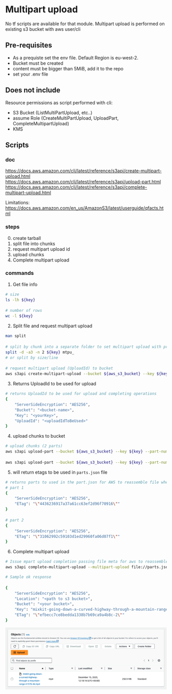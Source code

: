 # Multipart upload

No tf scripts are available for that module.
Multipart upload is performed on existing s3 bucket with aws user/cli

## Pre-requisites

- As a prequiste set the env file. Default Region is eu-west-2.
- Bucket must be created
- content must be bigger than 5MiB, add it to the repo
- set your .env file

## Does not include

Resource permissions as script performed with cli:

- S3 Bucket (ListMultiPartUpload, etc..)
- assume Role (CreateMultiPartUpload, UploadPart, CompleteMultipartUpload)
- KMS

## Scripts

### doc

https://docs.aws.amazon.com/cli/latest/reference/s3api/create-multipart-upload.html
https://docs.aws.amazon.com/cli/latest/reference/s3api/upload-part.html
https://docs.aws.amazon.com/cli/latest/reference/s3api/complete-multipart-upload.html

Limitations: https://docs.aws.amazon.com/en_us/AmazonS3/latest/userguide/qfacts.html

### steps

0. create tarball
1. split file into chunks
2. request multipart upload id
3. upload chunks
4. Complete multipart upload

### commands

1. Get file info

```sh
# size
ls -lh ${key}

# number of rows
wc -l ${key}
```

2. Split file and request multipart upload

```sh
man split

# split by chunk into a separate folder to set multipart upload with prefix
split -d -a3 -n 2 ${key} mtpu_
# or split by size/line

# request multipart upload (UploadId) to bucket
aws s3api create-multipart-upload --bucket ${aws_s3_bucket} --key ${key}

```

3. Returns UploadId to be used for upload

```sh
# returns UploadId to be used for upload and completing operations
{
    "ServerSideEncryption": "AES256",
    "Bucket": "<bucket-name>",
    "Key": "<yourKey>",
    "UploadId": "<uploadIdToBeUsed>"
}
```

4. upload chunks to bucket

```sh
# upload chunks (2 parts)
aws s3api upload-part --bucket ${aws_s3_bucket} --key ${key} --part-number 1 --body mtpu_000 --upload-id ${uploadid}

aws s3api upload-part --bucket ${aws_s3_bucket} --key ${key} --part-number 2 --body mtpu_001 --upload-id ${uploadid}

```

5. will return etags to be used in `parts.json` file

```sh
# returns parts to used in the part.json for AWS to reassemble file when completing mpart upload
# part 1
{
    "ServerSideEncryption": "AES256",
    "ETag": "\"4436236917a37a61cc63ef2d96f70916\""
}

# part 2
{
    "ServerSideEncryption": "AES256",
    "ETag": "\"31062992c59103d1ed29960fa06d07f1\""
}
```

6. Complete multipart upload

```sh
# Issue mpart upload completion passing file meta for aws to reassemble chunks into one file
aws s3api complete-multipart-upload --multipart-upload file://parts.json --bucket ${aws_s3_bucket} --key ${key} --upload-id ${uploadid}
```

```sh
# Sample ok response

{
    "ServerSideEncryption": "AES256",
    "Location": "<path to s3 bucket>",
    "Bucket": "<your bucket>",
    "Key": "mixkit-going-down-a-curved-highway-through-a-mountain-range-41576-4k.mp4",
    "ETag": "\"efbecc7ce8bedda1338b7b69ca9a4b8c-2\""
}

```

![ok response from multipart upload](./ok-response.png)
